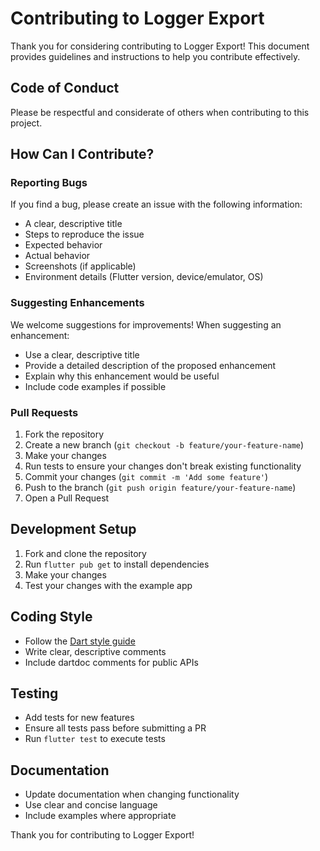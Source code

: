 # Contributing to Logger Export

Thank you for considering contributing to Logger Export! This document provides guidelines and instructions to help you contribute effectively.

## Code of Conduct

Please be respectful and considerate of others when contributing to this project.

## How Can I Contribute?

### Reporting Bugs

If you find a bug, please create an issue with the following information:

- A clear, descriptive title
- Steps to reproduce the issue
- Expected behavior
- Actual behavior
- Screenshots (if applicable)
- Environment details (Flutter version, device/emulator, OS)

### Suggesting Enhancements

We welcome suggestions for improvements! When suggesting an enhancement:

- Use a clear, descriptive title
- Provide a detailed description of the proposed enhancement
- Explain why this enhancement would be useful
- Include code examples if possible

### Pull Requests

1. Fork the repository
2. Create a new branch (`git checkout -b feature/your-feature-name`)
3. Make your changes
4. Run tests to ensure your changes don't break existing functionality
5. Commit your changes (`git commit -m 'Add some feature'`)
6. Push to the branch (`git push origin feature/your-feature-name`)
7. Open a Pull Request

## Development Setup

1. Fork and clone the repository
2. Run `flutter pub get` to install dependencies
3. Make your changes
4. Test your changes with the example app

## Coding Style

- Follow the [Dart style guide](https://dart.dev/guides/language/effective-dart/style)
- Write clear, descriptive comments
- Include dartdoc comments for public APIs

## Testing

- Add tests for new features
- Ensure all tests pass before submitting a PR
- Run `flutter test` to execute tests

## Documentation

- Update documentation when changing functionality
- Use clear and concise language
- Include examples where appropriate

Thank you for contributing to Logger Export!
